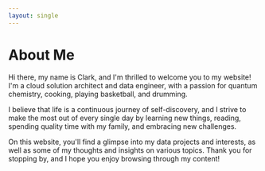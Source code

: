 ```yaml
---
layout: single
---
```


# About Me

Hi there, my name is Clark, and I'm thrilled to welcome you to my website! I'm a cloud solution architect and data engineer, with a passion for quantum chemistry, cooking, playing basketball, and drumming.

I believe that life is a continuous journey of self-discovery, and I strive to make the most out of every single day by learning new things, reading, spending quality time with my family, and embracing new challenges.

On this website, you'll find a glimpse into my data projects and interests, as well as some of my thoughts and insights on various topics. Thank you for stopping by, and I hope you enjoy browsing through my content!